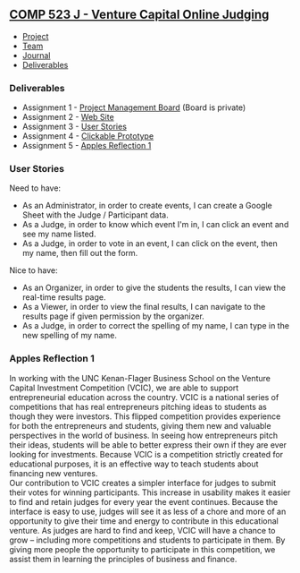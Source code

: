 ## [COMP 523 J - Venture Capital Online Judging](https://github.com/Deeakron/COMP-523-J/blob/gh-pages/index.md#comp-523-j---venture-capital-online-judging)
- [Project](https://github.com/Deeakron/COMP-523-J/blob/gh-pages/project.md#comp-523-j---venture-capital-online-judging)
- [Team](https://github.com/Deeakron/COMP-523-J/blob/gh-pages/team.md#comp-523-j---venture-capital-online-judging)
- [Journal](https://github.com/Deeakron/COMP-523-J/blob/gh-pages/journal.md#comp-523-j---venture-capital-online-judging)
- [Deliverables](https://github.com/Deeakron/COMP-523-J/blob/gh-pages/deliverables.md#comp-523-j---venture-capital-online-judging)

### Deliverables
* Assignment 1 - [Project Management Board](https://trello.com/b/TRUO0EXx/comp-523-j-wvcc-ojs) (Board is private)
* Assignment 2 - [Web Site](https://github.com/Deeakron/COMP-523-J/blob/gh-pages/index.md#comp-523-j---venture-capital-online-judging)
* Assignment 3 - [User Stories](https://github.com/Deeakron/COMP-523-J/blob/gh-pages/deliverables.md#user-stories)
* Assignment 4 - [Clickable Prototype](https://www.figma.com/proto/UUul35Gly4q1VOsE5kkV7T/VCIC-Clickable-Prototype?node-id=4%3A0&scaling=scale-down)
* Assignment 5 - [Apples Reflection 1](https://github.com/Deeakron/COMP-523-J/blob/gh-pages/deliverables.md#apples-reflection-1)

### User Stories

Need to have:
* As an Administrator, in order to create events, I can create a Google Sheet with the Judge / Participant data.
* As a Judge, in order to know which event I'm in, I can click an event and see my name listed.
* As a Judge, in order to vote in an event, I can click on the event, then my name, then fill out the form.

Nice to have:
* As an Organizer, in order to give the students the results, I can view the real-time results page.
* As a Viewer, in order to view the final results, I can navigate to the results page if given permission by the organizer.
* As a Judge, in order to correct the spelling of my name, I can type in the new spelling of my name.

### Apples Reflection 1

In working with the UNC Kenan-Flager Business School on the Venture Capital Investment Competition (VCIC), we are able to support entrepreneurial education across the country. VCIC is a national series of competitions that has real entrepreneurs pitching ideas to students as though they were investors. This flipped competition provides experience for both the entrepreneurs and students, giving them new and valuable perspectives in the world of business. In seeing how entrepreneurs pitch their ideas, students will be able to better express their own if they are ever looking for investments. Because VCIC is a competition strictly created for educational purposes, it is an effective way to teach students about financing new ventures.<br/>
Our contribution to VCIC creates a simpler interface for judges to submit their votes for winning participants. This increase in usability makes it easier to find and retain judges for every year the event continues. Because the interface is easy to use, judges will see it as less of a chore and more of an opportunity to give their time and energy to contribute in this educational venture. As judges are hard to find and keep, VCIC will have a chance to grow – including more competitions and students to participate in them. By giving more people the opportunity to participate in this competition, we assist them in learning the principles of business and finance.
